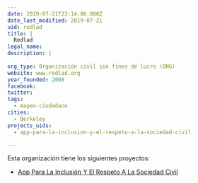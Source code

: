 ```yaml
---
date: 2019-07-21T23:14:06.000Z
date_last_modified: 2019-07-21
uid: redlad
title: |
  Redlad
legal_name: 
description: |
  
org_type: Organización civil sin fines de lucro (ONG)
website: www.redlad.org
year_founded: 2008
facebook: 
twitter: 
tags:
  - mapeo-ciudadano
cities: 
  - Berkeley
projects_uids:
  - app-para-la-inclusion-y-el-respeto-a-la-sociedad-civil

---
```


Esta organización tiene los siguientes proyectos:

- [App Para La Inclusión Y El Respeto A La Sociedad Civil](/proyectos/app-para-la-inclusion-y-el-respeto-a-la-sociedad-civil)
